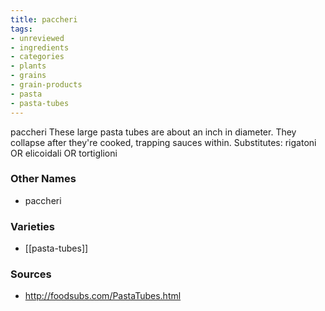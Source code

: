 ```yaml
---
title: paccheri
tags:
- unreviewed
- ingredients
- categories
- plants
- grains
- grain-products
- pasta
- pasta-tubes
---
```

paccheri These large pasta tubes are about an inch in diameter. They collapse after they're cooked, trapping sauces within. Substitutes: rigatoni OR elicoidali OR tortiglioni

### Other Names

* paccheri

### Varieties

* [[pasta-tubes]]

### Sources
* http://foodsubs.com/PastaTubes.html
